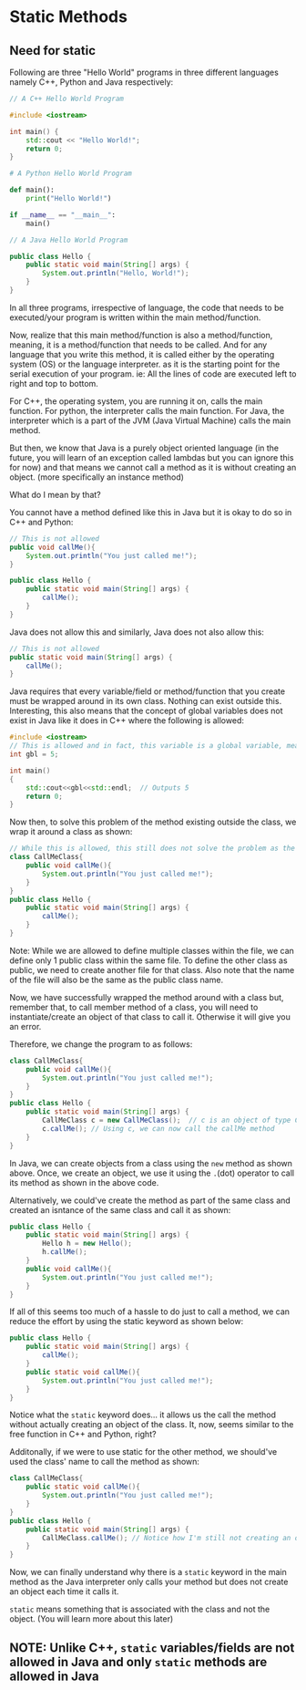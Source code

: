# Static Methods

## Need for static

Following are three "Hello World" programs in three different languages namely C++, Python and Java respectively:

```c++
// A C++ Hello World Program

#include <iostream>

int main() {
    std::cout << "Hello World!";
    return 0;
}
```

```py
# A Python Hello World Program

def main():
    print("Hello World!")

if __name__ == "__main__":
    main()
```
```java
// A Java Hello World Program

public class Hello {
    public static void main(String[] args) {
        System.out.println("Hello, World!");
    }
}
```
In all three programs, irrespective of language, the code that needs to be executed/your program is written within the main method/function.

Now, realize that this main method/function is also a method/function, meaning, it is a method/function that needs to be called.
And for any language that you write this method, it is called either by the operating system (OS) or the language interpreter.
as it is the starting point for the serial execution of your program.
ie: All the lines of code are executed left to right and top to bottom.

For C++, the operating system, you are running it on, calls the main function.
For python, the interpreter calls the main function.
For Java, the interpreter which is a part of the JVM (Java Virtual Machine) calls the main method.

But then, we know that Java is a purely object oriented language (in the future, you will learn of an exception called lambdas but you can ignore this for now) and that means we cannot call a method as it is without creating an object. (more specifically an instance method)

What do I mean by that?

You cannot have a method defined like this in Java but it is okay to do so in C++ and Python:
```java
// This is not allowed
public void callMe(){
    System.out.println("You just called me!");
}

public class Hello {
    public static void main(String[] args) {
        callMe();
    }
}
```
Java does not allow this and similarly, Java does not also allow this:
```java
// This is not allowed
public static void main(String[] args) {
    callMe();
}
```
Java requires that every variable/field or method/function that you create must be wrapped around in its own class. Nothing can exist outside this.
Interesting, this also means that the concept of global variables does not exist in Java like it does in C++ where the following is allowed:
```c++
#include <iostream>
// This is allowed and in fact, this variable is a global variable, meaning, it can be accessed from anywhere within this program(any function/main function)
int gbl = 5;

int main()
{
    std::cout<<gbl<<std::endl;  // Outputs 5
    return 0;
}
```

Now then, to solve this problem of the method existing outside the class, we wrap it around a class as shown:
```java
// While this is allowed, this still does not solve the problem as the method cannot be called without creating an object
class CallMeClass{
    public void callMe(){
        System.out.println("You just called me!");
    }
}
public class Hello {
    public static void main(String[] args) {
        callMe();
    }
}
```
Note: While we are allowed to define multiple classes within the file, we can define only 1 public class within the same file. To define the other class as public, we need to create another file for that class. Also note that the name of the file will also be the same as the public class name.

Now, we have successfully wrapped the method around with a class but, remember that, to call member method of a class, you will need to instantiate/create an object of that class to call it. Otherwise it will give you an error.

Therefore, we change the program to as follows:
```java
class CallMeClass{
    public void callMe(){
        System.out.println("You just called me!");
    }
}
public class Hello {
    public static void main(String[] args) {
        CallMeClass c = new CallMeClass();  // c is an object of type CallMeClass
        c.callMe(); // Using c, we can now call the callMe method
    }
}
```
In Java, we can create objects from a class using the `new` method as shown above. Once, we create an object, we use it using the `.`(dot) operator to call its method as shown in the above code.

Alternatively, we could've create the method as part of the same class and created an isntance of the same class and call it as shown:
```java
public class Hello {
    public static void main(String[] args) {
        Hello h = new Hello();
        h.callMe();
    }
    public void callMe(){
        System.out.println("You just called me!");
    }
}
```

If all of this seems too much of a hassle to do just to call a method, we can reduce the effort by using the static keyword as shown below:
```java
public class Hello {
    public static void main(String[] args) {
        callMe();
    }
    public static void callMe(){
        System.out.println("You just called me!");
    }
}
```
Notice what the `static` keyword does... it allows us the call the method without actually creating an object of the class. It, now, seems similar to the free function in C++ and Python, right?

Additonally, if we were to use static for the other method, we should've used the class' name to call the method as shown:
```java
class CallMeClass{
    public static void callMe(){
        System.out.println("You just called me!");
    }
}
public class Hello {
    public static void main(String[] args) {
        CallMeClass.callMe(); // Notice how I'm still not creating an object but only calling the method albeit using the class name now
    }
}
```

Now, we can finally understand why there is a `static` keyword in the main method as the Java interpreter only calls your method but does not create an object each time it calls it.

`static` means something that is associated with the class and not the object. (You will learn more about this later)

## NOTE: Unlike C++, `static` variables/fields are not allowed in Java and only `static` methods are allowed in Java
